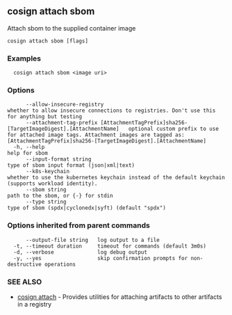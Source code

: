 ## cosign attach sbom

Attach sbom to the supplied container image

```
cosign attach sbom [flags]
```

### Examples

```
  cosign attach sbom <image uri>
```

### Options

```
      --allow-insecure-registry                                                                  whether to allow insecure connections to registries. Don't use this for anything but testing
      --attachment-tag-prefix [AttachmentTagPrefix]sha256-[TargetImageDigest].[AttachmentName]   optional custom prefix to use for attached image tags. Attachment images are tagged as: [AttachmentTagPrefix]sha256-[TargetImageDigest].[AttachmentName]
  -h, --help                                                                                     help for sbom
      --input-format string                                                                      type of sbom input format (json|xml|text)
      --k8s-keychain                                                                             whether to use the kubernetes keychain instead of the default keychain (supports workload identity).
      --sbom string                                                                              path to the sbom, or {-} for stdin
      --type string                                                                              type of sbom (spdx|cyclonedx|syft) (default "spdx")
```

### Options inherited from parent commands

```
      --output-file string   log output to a file
  -t, --timeout duration     timeout for commands (default 3m0s)
  -d, --verbose              log debug output
  -y, --yes                  skip confirmation prompts for non-destructive operations
```

### SEE ALSO

* [cosign attach](cosign_attach.md)	 - Provides utilities for attaching artifacts to other artifacts in a registry

